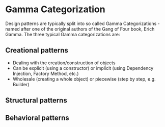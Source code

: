 # Gamma Categorization

Design patterns are typically split into so called Gamma Categorizations - named after one of the original authors of
the Gang of Four book, Erich Gamma. The three typical Gamma categorizations are:
## Creational patterns
- Dealing with the creation/construction of objects
- Can be explicit (using a constructor) or implicit (using Dependency Injection, Factory Method, etc.)
- Wholesale (creating a whole object) or piecewise (step by step, e.g. Builder)

## Structural patterns

## Behavioral patterns